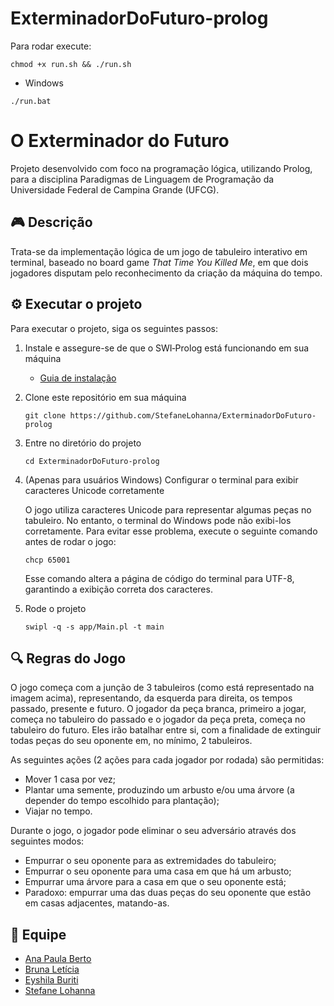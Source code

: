 # ExterminadorDoFuturo-prolog

Para rodar execute:
```
chmod +x run.sh && ./run.sh
```

- Windows
```
./run.bat
```
# O Exterminador do Futuro
Projeto desenvolvido com foco na programação lógica, utilizando Prolog, para a disciplina Paradigmas de Linguagem de Programação da Universidade Federal de Campina Grande (UFCG).


## 🎮 Descrição 
Trata-se da implementação lógica de um jogo de tabuleiro interativo em terminal, baseado no board game *That Time You Killed Me*, em que dois jogadores disputam pelo reconhecimento da criação da máquina do tempo.

## ⚙️ Executar o projeto
Para executar o projeto, siga os seguintes passos:
1. Instale e assegure-se de que o SWI‑Prolog está funcionando em sua máquina
   - [Guia de instalação](https://www.swi-prolog.org/Download.html)
  
2. Clone este repositório em sua máquina
    ```
    git clone https://github.com/StefaneLohanna/ExterminadorDoFuturo-prolog
    ```
3. Entre no diretório do projeto
    ```
    cd ExterminadorDoFuturo-prolog
    ```
4. (Apenas para usuários Windows) Configurar o terminal para exibir caracteres Unicode corretamente

   O jogo utiliza caracteres Unicode para representar algumas peças no tabuleiro. No entanto, o terminal do Windows pode não exibi-los corretamente. Para evitar esse problema, execute o seguinte comando antes de rodar o jogo:  
    ```
    chcp 65001
    ```
    Esse comando altera a página de código do terminal para UTF-8, garantindo a exibição correta dos caracteres.
   
5. Rode o projeto
    ```
    swipl -q -s app/Main.pl -t main
    ```
## 🔍 Regras do Jogo
O jogo começa com a junção de 3 tabuleiros (como está representado na imagem acima), representando, da esquerda para direita, os tempos passado, presente e futuro. O jogador da peça branca, primeiro a jogar, começa no tabuleiro do passado e o jogador da peça preta, começa no tabuleiro do futuro. Eles irão batalhar entre si, com a finalidade de extinguir todas peças do seu oponente em, no mínimo, 2 tabuleiros. 

As seguintes ações (2 ações para cada jogador por rodada) são permitidas:
- Mover 1 casa por vez;
- Plantar uma semente, produzindo um arbusto e/ou uma árvore (a depender do tempo escolhido para plantação);
- Viajar no tempo.
  
Durante o jogo, o jogador pode eliminar o seu adversário através dos seguintes modos: 
- Empurrar o seu oponente para as extremidades do tabuleiro;
- Empurrar o seu oponente para uma casa em que há um arbusto;
- Empurrar uma árvore para a casa em que o seu oponente está;
- Paradoxo: empurrar uma das duas peças do seu oponente que estão em casas adjacentes, matando-as.

## 📌 Equipe
- [Ana Paula Berto](https://github.com/anapaulab3rto)
- [Bruna Letícia](https://github.com/brunaletsleticia)
- [Eyshila Buriti](https://github.com/eyshilaburiti)
- [Stefane Lohanna](https://github.com/StefaneLohanna)
